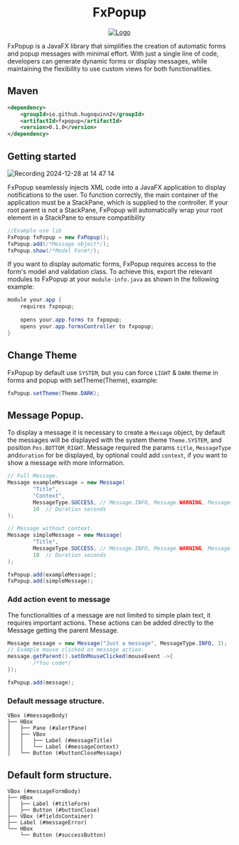 <h1 align="center">
FxPopup
</h1>

<p align="center">
  <a href="https://github.com/HugoQuinn2/fxpopup">
    <img src="https://github.com/user-attachments/assets/af66f7e1-55f5-4433-abce-4b37d4e973c9" alt="Logo">
  </a>
</p>

FxPopup is a JavaFX library that simplifies the creation of automatic forms
and popup messages with minimal effort. With just a single line of code, developers
can generate dynamic forms or display messages, while maintaining the flexibility to
use custom views for both functionalities.

## Maven
```xml
<dependency>
    <groupId>io.github.hugoquinn2</groupId>
    <artifactId>fxpopup</artifactId>
    <version>0.1.0</version>
</dependency>
```

## Getting started

![Recording 2024-12-28 at 14 47 14](https://github.com/user-attachments/assets/366777a9-c1a2-4587-893e-4d90cd8d37d9)

FxPopup seamlessly injects XML code into a JavaFX application to display 
notifications to the user. To function correctly, the main container of 
the application must be a StackPane, which is supplied to the controller. 
If your root parent is not a StackPane, FxPopup will automatically wrap 
your root element in a StackPane to ensure compatibility

```java
//Example use lib
FxPopup fxPopup = new FxPopup();
fxPopup.add(/*Message object*/);
fxPopup.show(/*Model Form*/);
```
<p>
If you want to display automatic forms, FxPopup requires access to the form's model and validation class.
To achieve this, export the relevant modules to FxPopup at your <code>module-info.java</code> as shown in the following example:
</p>

```java
module your.app {
    requires fxpopup;
    
    opens your.app.forms to fxpopup;
    opens your.app.formsController to fxpopup;
}
```

## Change Theme

<p>
FxPopup by default use <code>SYSTEM</code>, but you can force <code>LIGHT</code> & 
<code>DARK</code> theme in forms and popup with setTheme(Theme), example:
</p>

```java
fxPopup.setTheme(Theme.DARK);
```

## Message Popup.
<p>
To display a message it is necessary to create a <code>Message</code> object, 
by default the messages will be displayed with the system theme <code>Theme.SYSTEM</code>,
and position <code>Pos.BOTTOM_RIGHT</code>. Message required the params <code>title</code>, 
<code>MessageType</code> and<code>duration</code> for be displayed, 
by optional could add <code>context</code>, if you want to show a message with more information.
</p>

```java
// Full Message.
Message exampleMessage = new Message(
        "Title",
        "Context",
        MessageType.SUCCESS, // Message.INFO, Message.WARNING, Message.ERROR
        10  // Duration seconds
);

// Message without context.
Message simpleMessage = new Message(
        "Title",
        MessageType.SUCCESS, // Message.INFO, Message.WARNING, Message.ERROR
        10  // Duration seconds
);

fxPopup.add(exampleMessage);
fxPopup.add(simpleMessage);
```

### Add action event to message

<p>
The functionalities of a message are not limited to simple plain text, 
it requires important actions. These actions can be added directly to 
the Message getting the parent Message.
</p>

```java
Message message = new Message("Just a message", MessageType.INFO, 3);
// Example mouse clicked on message action.
message.getParent().setOnMouseClicked(mouseEvent ->{
        /*You code*/
});

fxPopup.add(message);
```

### Default message structure.

```ascii
VBox (#messageBody)
├── HBox
│   ├── Pane (#alertPane)
│   ├── VBox
│   │   ├── Label (#messageTitle)
│   │   └── Label (#messageContext)
│   └── Button (#buttonCloseMessage)

```

## Default form structure.

```ascii
VBox (#messageFormBody)
├── HBox
│   ├── Label (#titleForm)
│   ├── Button (#buttonClose)
├── VBox (#fieldsContainer)
├── Label (#messageError)
└── HBox
    └── Button (#successButton)

```

